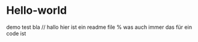 # Hello-world
demo test bla
// hallo hier ist ein readme file
% was auch immer das für ein code ist
